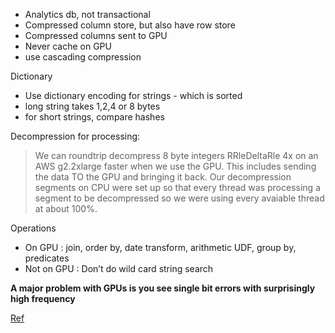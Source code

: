 
* Analytics db, not transactional
* Compressed column store, but also have row store
* Compressed columns sent to GPU 
* Never cache on GPU
* use cascading compression

Dictionary
* Use dictionary encoding for strings - which is sorted 
* long string takes 1,2,4 or 8 bytes
* for short strings, compare hashes

Decompression for processing: 
> We can roundtrip decompress 8 byte integers RRleDeltaRle 4x on an AWS g2.2xlarge 
> faster when we use the GPU. This includes sending the data TO the GPU and bringing 
> it back. Our decompression segments on CPU were set up so that every thread was 
> processing a segment to be decompressed so we were using every avaiable thread at 
> about 100%.

Operations
* On GPU :  join, order by, date transform, arithmetic UDF, group by, predicates
* Not on GPU : Don’t do wild card string search

**A major problem with GPUs is you see single bit errors with surprisingly high frequency**

[Ref](https://news.ycombinator.com/item?id=12484568)

